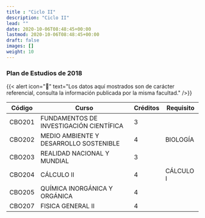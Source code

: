 ```yaml
---
title : "Ciclo II"
description: "Ciclo II"
lead: ""
date: 2020-10-06T08:48:45+00:00
lastmod: 2020-10-06T08:48:45+00:00
draft: false
images: []
weight: 10
---
```


### Plan de Estudios de 2018

{{< alert icon="🚨" text="Los datos aquí mostrados son de carácter referencial, consulta la información publicada por la misma facultad." />}}

| Código | Curso                                   | Créditos | Requisito |
| ------ | --------------------------------------- | -------- | --------- |
| CBO201 | FUNDAMENTOS DE INVESTIGACIÓN CIENTÍFICA | 3        |           |
| CBO202 | MEDIO AMBIENTE Y DESARROLLO SOSTENIBLE  | 4        | BIOLOGÍA  |
| CBO203 | REALIDAD NACIONAL Y MUNDIAL             | 3        |           |
| CBO204 | CÁLCULO II                              | 4        | CÁLCULO I |
| CBO205 | QUÍMICA INORGÁNICA Y ORGÁNICA           | 4        |           |
| CBO207 | FISICA GENERAL II                       | 4        |           |
